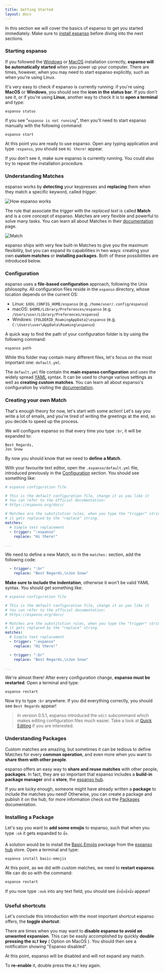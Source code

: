 ```yaml
---
title: Getting Started
layout: docs
---
```

In this section we will cover the basics of espanso to get you started immediately.
Make sure to [install espanso](/install) before diving into the next sections.

### Starting espanso

If you followed the [Windows](/install/win/) or [MacOS](/install/mac/) installation correctly, **espanso will be automatically started** when you power up your computer. There are times, however, when you may need to start
espanso explicitly, such as when you're using Linux.

It's very easy to check if espanso is currently running: if you're using **MacOS** or **Windows**, you should see
the **icon in the status bar**. If you don't see it, or if you're using **Linux**, another way to check it is to **open a terminal** and type:

```
espanso status
```

If you see "`espanso is not running`", then you'll need to start espanso manually with the following command:

```
espanso start
```

At this point you are ready to use espanso. Open any typing application and type `:espanso`, you should
see `Hi there!` appear. 

If you don't see it, make sure espanso is currently running. You could also try to repeat the installation procedure.

### Understanding Matches

espanso works by **detecting** your keypresses and **replacing** them when they match a specific keyword, called *trigger*.

![How espanso works](/assets/images/match1.png)

The rule that associate the *trigger* with the *replaced text* is called **Match** and is a core concept of espanso.
Matches are very flexible and powerful to solve many tasks. You can learn all about Matches in their [documentation](/docs/matches/) page.

![Match](/assets/images/match2.png)

espanso ships with very few built-in Matches to give you the maximum flexibility, but you can expand its capabilities
in two ways: creating your own **custom matches** or **installing packages**. Both of these possibilities are introduced below.

### Configuration

espanso uses a **file-based configuration** approach, following the Unix philosophy. All configuration files
reside in the `espanso` directory, whose location depends on the current OS:
* Linux: `$XDG_CONFIG_HOME/espanso` (e.g. `/home/user/.config/espanso`)
* macOS: `$HOME/Library/Preferences/espanso` (e.g. `/Users/user/Library/Preferences/espanso`)
* Windows: `{FOLDERID_RoamingAppData}\espanso` (e.g. `C:\Users\user\AppData\Roaming\espanso`)

A quick way to find the path of your configuration folder is by using the following command:

```
espanso path
```

While this folder may contain many different files, let's focus on the most important one: `default.yml`.

The `default.yml` file contain the **main espanso configuration** and uses the widely 
spread [YAML](https://en.wikipedia.org/wiki/YAML) syntax. 
It can be used to change various settings as well as **creating custom matches**. 
You can learn all about espanso's configuration by visiting the [documentation](/docs/configuration).

### Creating your own Match

That's enough theory for now, let's start with some action! Let's say you write a lot of emails, and you're
tired of writing the greetings at the end, so you decide to speed up the process.

We will configure espanso so that every time you type `:br`, it will be expanded to:

```
Best Regards,
Jon Snow
```

By now you should know that we need to **define a Match**. 

With your favourite text editor, open the `.espanso/default.yml` file, introduced previously in the [Configuration](#configuration) section. You should see something like:

```yml
# espanso configuration file

# This is the default configuration file, change it as you like it
# You can refer to the official documentation:
# https://espanso.org/docs/

# Matches are the substitution rules, when you type the "trigger" string
# it gets replaced by the "replace" string.
matches:
  # Simple text replacement
  - trigger: ":espanso"
    replace: "Hi there!"

...
```

We need to define a new Match, so in the `matches:` section, add the following code:
```yml
  - trigger: ":br"
    replace: "Best Regards,\nJon Snow"
```
**Make sure to include the indentation**, otherwise it won't be valid YAML syntax. You should get something like:

```yml
# espanso configuration file

# This is the default configuration file, change it as you like it
# You can refer to the official documentation:
# https://espanso.org/docs/

# Matches are the substitution rules, when you type the "trigger" string
# it gets replaced by the "replace" string.
matches:
  # Simple text replacement
  - trigger: ":espanso"
    replace: "Hi there!"

  - trigger: ":br"
    replace: "Best Regards,\nJon Snow"

...
```

We're almost there! After every configuration change, **espanso must be restarted**. Open a terminal and type:

```
espanso restart
```

Now try to type `:br` anywhere. If you did everything correctly, you should see `Best Regards` appear! 

> In version 0.5.1, espanso introduced the `edit` subcommand which makes editing configuration files much easier. Take a look at [Quick Editing](/docs/configuration/#quick-editing) if you are interested. 

### Understanding Packages

Custom matches are amazing, but sometimes it can be tedious to define Matches for every **common operation**,
and even more when you want to **share them with other people**.

espanso offers an easy way to **share and reuse matches** with other people, **packages**. In fact, they are so important that espanso includes a **build-in package manager** and a **store**, the [espanso hub](https://hub.espanso.org/). 

If you are lucky enough, someone might have already written a **package** to include the matches you need!
Otherwise, you can create a package and publish it on the hub, for more information check out the [Packages](/docs/packages/) documentation.

### Installing a Package

Let's say you want to **add some emojis** to espanso, such that when you type `:ok` it gets expanded to 👍.

A solution would be to install the [Basic Emojis](https://hub.espanso.org/packages/basic-emojis/) package from the
[espanso hub](https://hub.espanso.org/) store. Open a terminal and type:

```
espanso install basic-emojis
```

At this point, as we did with custom matches, we need to **restart espanso**. We can do so with the command:

```
espanso restart
```

If you now type `:ook` into any text field, you should see 👍👍👍👍 appear!

### Useful shortcuts

Let's conclude this introduction with the most important shortcut espanso offers, the **toggle shortcut**:

There are times when you may want to **disable espanso to avoid an unwanted expansion**. This can be
easily accomplished by quickly **double pressing the `ALT` key** ( Option on MacOS ). You should then see a notification showing "Espanso disabled".

At this point, espanso will be disabled and will not expand any match. 

To **re-enable** it, double press the `ALT` key again.

